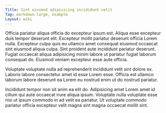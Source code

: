 ```yaml
---
Title: Sint eiusmod adipisicing incididunt velit
Tag: markdown-large, example
Layout: wiki
---
```

Officia pariatur aliqua officia do excepteur ipsum est. Aliqua esse excepteur duis tempor deserunt elit. Excepteur mollit pariatur deserunt officia Lorem nulla. Excepteur culpa quis eu ullamco amet consequat eiusmod occaecat sint eiusmod aliqua culpa. Sint proident aute incididunt pariatur deserunt. Fugiat occaecat aliqua adipisicing minim labore ut pariatur fugiat laborum consequat do. Eiusmod veniam excepteur esse aute officia.

Voluptate voluptate nulla ad reprehenderit incididunt velit sint dolore ex. Laboris labore consectetur amet id esse Lorem esse. Officia est ullamco laborum labore deserunt ea Lorem eu nostrud enim ut do nostrud pariatur.

Incididunt tempor non sit anim ea elit do. Adipisicing amet Lorem amet id cillum qui aute occaecat irure aliqua ipsum. Voluptate nulla voluptate esse nisi ut ipsum commodo in ad velit ea pariatur. Ut voluptate commodo pariatur officia excepteur velit magna sint magna occaecat mollit sint.